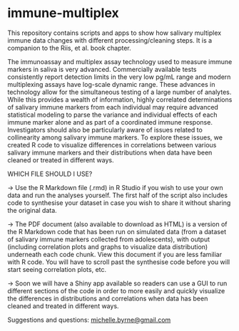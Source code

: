 # immune-multiplex
This repository contains scripts and apps to show how salivary multiplex immune data changes with different processing/cleaning steps. It is a companion to the Riis, et al. book chapter.

The immunoassay and multiplex assay technology used to measure immune markers in saliva is very advanced. Commercially available tests consistently report detection limits in the very low pg/mL range and modern multiplexing assays have log-scale dynamic range. These advances in technology allow for the simultaneous testing of a large number of analytes. While this provides a wealth of information, highly correlated determinations of salivary immune markers from each individual may require advanced statistical modeling to parse the variance and individual effects of each immune marker alone and as part of a coordinated immune response. Investigators should also be particularly aware of issues related to collinearity among salivary immune markers. To explore these issues, we created R code to visualize differences in correlations between various salivary immune markers and their distributions when data have been cleaned or treated in different ways.

WHICH FILE SHOULD I USE?

-> Use the R Markdown file (.rmd) in R Studio if you wish to use your own data and run the analyses yourself. The first half of the script also includes code to synthesise your dataset in case you wish to share it without sharing the original data.

-> The PDF document (also available to download as HTML) is a version of the R Markdown code that has been run on simulated data (from a dataset of salivary immune markers collected from adolescents), with output (including correlation plots and graphs to visualize data distribution) underneath each code chunk. View this document if you are less familiar with R code. You will have to scroll past the synthesise code before you will start seeing correlation plots, etc.

-> Soon we will have a Shiny app available so readers can use a GUI to run different sections of the code in order to more easily and quickly visualize the differences in distributions and correlations when data has been cleaned and treated in different ways.

Suggestions and questions: michelle.byrne@gmail.com
